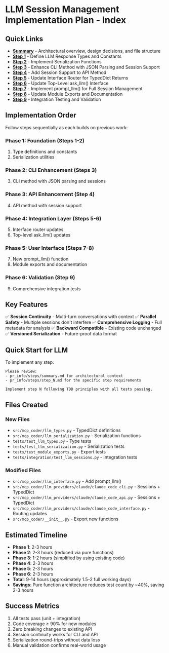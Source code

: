 # LLM Session Management Implementation Plan - Index

## Quick Links

- **[Summary](summary.md)** - Architectural overview, design decisions, and file structure
- **[Step 1](step_1.md)** - Define LLM Response Types and Constants
- **[Step 2](step_2.md)** - Implement Serialization Functions
- **[Step 3](step_3.md)** - Enhance CLI Method with JSON Parsing and Session Support
- **[Step 4](step_4.md)** - Add Session Support to API Method
- **[Step 5](step_5.md)** - Update Interface Router for TypedDict Returns
- **[Step 6](step_6.md)** - Update Top-Level ask_llm() Interface
- **[Step 7](step_7.md)** - Implement prompt_llm() for Full Session Management
- **[Step 8](step_8.md)** - Update Module Exports and Documentation
- **[Step 9](step_9.md)** - Integration Testing and Validation

## Implementation Order

Follow steps sequentially as each builds on previous work:

### Phase 1: Foundation (Steps 1-2)
1. Type definitions and constants
2. Serialization utilities

### Phase 2: CLI Enhancement (Steps 3)
3. CLI method with JSON parsing and sessions

### Phase 3: API Enhancement (Step 4)
4. API method with session support

### Phase 4: Integration Layer (Steps 5-6)
5. Interface router updates
6. Top-level ask_llm() updates

### Phase 5: User Interface (Steps 7-8)
7. New prompt_llm() function
8. Module exports and documentation

### Phase 6: Validation (Step 9)
9. Comprehensive integration tests

## Key Features

✅ **Session Continuity** - Multi-turn conversations with context
✅ **Parallel Safety** - Multiple sessions don't interfere
✅ **Comprehensive Logging** - Full metadata for analysis
✅ **Backward Compatible** - Existing code unchanged
✅ **Versioned Serialization** - Future-proof data format

## Quick Start for LLM

To implement any step:

```
Please review:
- pr_info/steps/summary.md for architectural context
- pr_info/steps/step_N.md for the specific step requirements

Implement step N following TDD principles with all tests passing.
```

## Files Created

### New Files
- `src/mcp_coder/llm_types.py` - TypedDict definitions
- `src/mcp_coder/llm_serialization.py` - Serialization functions
- `tests/test_llm_types.py` - Type tests
- `tests/test_llm_serialization.py` - Serialization tests
- `tests/test_module_exports.py` - Export tests
- `tests/integration/test_llm_sessions.py` - Integration tests

### Modified Files
- `src/mcp_coder/llm_interface.py` - Add prompt_llm()
- `src/mcp_coder/llm_providers/claude/claude_code_cli.py` - Sessions + TypedDict
- `src/mcp_coder/llm_providers/claude/claude_code_api.py` - Sessions + TypedDict
- `src/mcp_coder/llm_providers/claude/claude_code_interface.py` - Routing updates
- `src/mcp_coder/__init__.py` - Export new functions

## Estimated Timeline

- **Phase 1**: 2-3 hours
- **Phase 2**: 2-3 hours (reduced via pure functions)
- **Phase 3**: 1-2 hours (simplified by using existing code)
- **Phase 4**: 2-3 hours
- **Phase 5**: 2-3 hours
- **Phase 6**: 2-3 hours
- **Total**: 9-14 hours (approximately 1.5-2 full working days)
- **Savings**: Pure function architecture reduces test count by ~40%, saving 2-3 hours

## Success Metrics

1. All tests pass (unit + integration)
2. Code coverage ≥ 90% for new modules
3. Zero breaking changes to existing API
4. Session continuity works for CLI and API
5. Serialization round-trips without data loss
6. Manual validation confirms real-world usage
